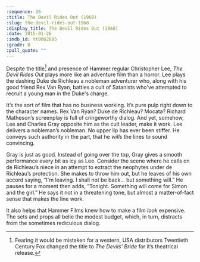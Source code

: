 ```yaml
---
:sequence: 26
:title: The Devil Rides Out (1968)
:slug: the-devil-rides-out-1968
:display_title: The Devil Rides Out (1968)
:date: 2015-01-26
:imdb_id: tt0062885
:grade: B
:pull_quote: ""
---
```

Despite the title[^1] and presence of Hammer regular Christopher Lee, _The Devil Rides Out_ plays more like an adventure film than a horror. Lee plays the dashing Duke de Richleau a nobleman adventurer who, along with his good friend Rex Van Ryan, battles a cult of Satanists who've attempted to recruit a young man in the Duke's charge. 

It’s the sort of film that has no business working. It’s pure pulp right down to the character names. Rex Van Ryan? Duke de Richleau? Mocata? Richard Matheson’s screenplay is full of cringeworthy dialog. And yet, somehow, Lee and Charles Gray opposite him as the cult leader, make it work. Lee delivers a nobleman’s nobleman. No upper lip has ever been stiffer. He conveys such authority in the part, that he _wills_ the lines to sound convincing. 

Gray is just as good. Instead of going over the top, Gray gives a smooth performance every bit as icy as Lee. Consider the scene where he calls on de Richleau’s niece in an attempt to extract the neophytes under de Richleau’s protection. She makes to throw him out, but he leaves of his own accord saying, “I'm leaving.
I shall not be back... but something will.” He pauses for a moment then adds, “Tonight. Something will come for Simon and the girl.” He says it not in a threatening tone, but almost a matter-of-fact sense that makes the line work.

It also helps that Hammer Films knew how to make a film _look_ expensive. The sets and props all belie the modest budget, which, in turn, distracts from the sometimes rediculous dialog. 

[^1]: Fearing it would be mistaken for a western, USA distributors Twentieth Century Fox changed the title to _The Devils’ Bride_ for it’s theatrical release.